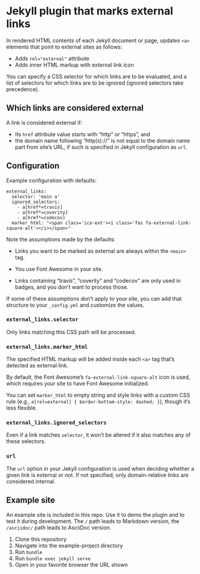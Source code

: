 # Jekyll plugin that marks external links

In rendered HTML contents of each Jekyll document or page,
updates `<a>` elements that point to external sites as follows:

- Adds `rel="external"` attribute
- Adds inner HTML markup with external link icon

You can specify a CSS selector for which links are to be evaluated,
and a list of selectors for which links are to be ignored
(ignored selectors take precedence).

## Which links are considered external

A link is considered external if:

* Its `href` attribute value starts with “http” or “https”, and
* the domain name following “http(s)://” is not equal to the
  domain name part from site’s URL,
  if such is specified in Jekyll configuration as `url`.

## Configuration

Example configuration with defaults:

```
external_links:
  selector: 'main a'
  ignored_selectors:
    - a[href*=travis]
    - a[href*=coverity]
    - a[href*=codecov]
  marker_html: "<span class='ico-ext'><i class='fas fa-external-link-square-alt'></i></span>"
```

Note the assumptions made by the defaults:

* Links you want to be marked as external are always within the `<main>` tag.

* You use Font Awesome in your site.

* Links containing “travis”, “coverity” and “codecov”
  are only used in badges, and you don’t want to process those.

If some of these assumptions don’t apply to your site,
you can add that structure to your `_config.yml` and customize the values.

### `external_links.selector`

Only links matching this CSS path will be processed.

### `external_links.marker_html`

The specified HTML markup will be added inside each `<a>` tag
that’s detected as external link.

By default, the Font Awesome’s `fa-external-link-square-alt` icon is used,
which requires your site to have Font Awesome initialized.

You can set `marker_html` to empty string and style links with a custom CSS rule
(e.g., `a[rel=external] { border-bottom-style: dashed; }`), though it’s less flexible.

### `external_links.ignored_selectors`

Even if a link matches `selector`, it won’t be altered if it also matches any of these
selectors.

### `url`

The `url` option in your Jekyll configuration is used when deciding
whether a given link is external or not. If not specified,
only domain-relative links are considered internal.

## Example site

An example site is included in this repo.
Use it to demo the plugin and to test it during development.
The `/` path leads to Markdown version, the `/asciidoc/` path leads to AsciiDoc version.

1. Clone this repository
2. Navigate into the example-project directory
3. Run `bundle`
4. Run `bundle exec jekyll serve`
5. Open in your favorite browser the URL shown
